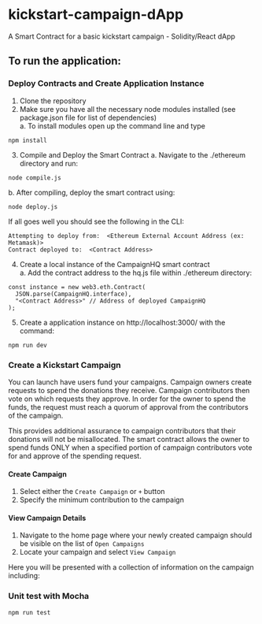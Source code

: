 # kickstart-campaign-dApp
A Smart Contract for a basic kickstart campaign - Solidity/React dApp 

## To run the application: 
  ### Deploy Contracts and Create Application Instance 
  1. Clone the repository
  2. Make sure you have all the necessary node modules installed (see package.json file for list of dependencies)  
   a. To install modules open up the command line and type 
  
    npm install
    
  3. Compile and Deploy the Smart Contract 
   a. Navigate to the ./ethereum directory and run:
    
    node compile.js
    
   b. After compiling, deploy the smart contract using:
   
    node deploy.js
    
   If all goes well you should see the following in the CLI:  
  
    Attempting to deploy from:  <Ethereum External Account Address (ex: Metamask)>
    Contract deployed to:  <Contract Address>
  
  4. Create a local instance of the CampaignHQ smart contract  
   a. Add the contract address to the hq.js file within ./ethereum directory:
   
    const instance = new web3.eth.Contract(
      JSON.parse(CampaignHQ.interface),
      "<Contract Address>" // Address of deployed CampaignHQ
    );
  
  5. Create a application instance on http://localhost:3000/ with the command:
    
    npm run dev
      
  ### Create a Kickstart Campaign 
  You can launch have users fund your campaigns. Campaign owners create requests to spend the donations 
  they receive. Campaign contributors then vote on which requests they approve. 
  In order for the owner to spend the funds, the request must reach a quorum of approval from the contributors 
  of the campaign. 
 
  This provides additional assurance to campaign contributors that their donations will not be misallocated. 
  The smart contract allows the owner to spend funds ONLY when a specified portion of campaign contributors vote for 
  and approve of the spending request.  
  
  #### Create Campaign 
  1. Select either the `Create Campaign` or `+` button
  2. Specify the minimum contribution to the campaign 
    
  #### View Campaign Details 
  1. Navigate to the home page where your newly created campaign should be visible on the list of `Open Campaigns`
  2. Locate your campaign and select `View Campaign`
  
  Here you will be presented with a collection of information on the campaign including:
    
  
  
   
    
  ### Unit test with Mocha  
    npm run test

